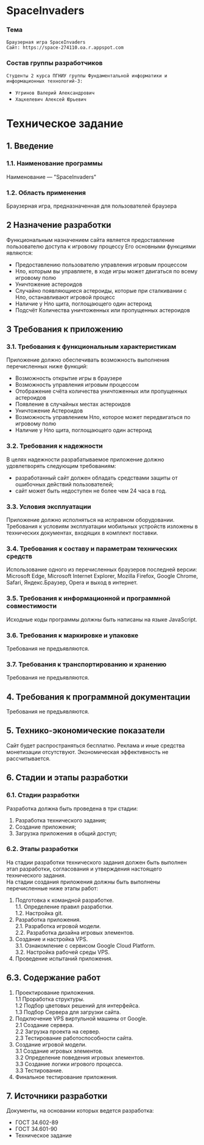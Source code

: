 # SpaceInvaders
### Тема
    Браузерная игра SpaceInvaders 
    Сайт: https://space-274110.oa.r.appspot.com
### Состав группы разработчиков
`Студенты 2 курса ПГНИУ группы Фундаментальной информатики и информационных технологий-3:`
* `Угринов Валерий Александрович`
* `Хацкелевич Алексей Юрьевич` 
# Техническое задание
## 1. Введение  
### 1.1. Наименование программы  
Наименование — "SpaceInvaders"
### 1.2. Область применения  
Браузерная игра, предназначенная для пользователей браузера  
## 2 Назначение разработки
Функциональным назначением сайта является предоставление пользователю доступа к игровому процессу
Его основными функциями являются:
* Предоставлению пользователю управления игровым процессом
* Нло, которым вы управляете, в ходе игры может двигаться по всему игровому полю
* Уничтожение астероидов
* Случайно появляющиеся астероиды, которые при сталкивании с Нло, останавливают игровой процесс
* Наличие у Нло щита, поглощающего один астероид
* Подсчёт Количества уничтоженных или пропущенных астероидов
## 3 Требования к приложению
### 3.1. Требования к функциональным характеристикам    
Приложение должно обеспечивать возможность выполнения перечисленных
ниже функций:  
 * Возможность открытие игры в браузере  
 * Возможность управления игровым процессом
 * Отображение счёта количества уничтоженных или пропущенных астероидов
 * Появление в случайных местах астероидов
 * Уничтожение Астероидов
 * Возможность управлением Нло, которое может передвигаться по игровому полю
 * Наличие у Нло щита, поглощающего один астероид
### 3.2. Требования к надежности  
В целях надежности разрабатываемое приложение должно удовлетворять следующим требованиям: 
* разработанный сайт должен обладать средствами защиты от ошибочных действий пользователей; 
* сайт может быть недоступен не более чем 24 часа в год. 
### 3.3. Условия эксплуатации  
Приложение должно исполняться на исправном оборудовании. Требования к условиям эксплуатации мобильных устройств изложены в технических документах, входящих в комплект поставки. 
### 3.4. Требования к составу и параметрам технических средств  
 Использование одного из перечисленных браузеров последней версии: Microsoft Edge, Microsoft Internet Explorer, Mozilla Firefox, Google Chrome, Safari, Яндекс.Браузер, Opera и выход в интернет. 
 ### 3.5. Требования к информационной и программной совместимости  
 Исходные коды программы должны быть написаны на языке JavaScript.
 ### 3.6. Требования к маркировке и упаковке  
  Требования не предъявляются.
 ### 3.7. Требования к транспортированию и хранению
 Требования не предъявляются.
## 4. Требования к программной документации
Требования не предъявляются.
## 5. Технико-экономические показатели
Сайт будет распространяться бесплатно. Реклама и иные средства монетизации отсутствуют. Экономическая эффективность не рассчитывается.
## 6. Стадии и этапы разработки
### 6.1. Стадии разработки
Разработка должна быть проведена в три стадии:
1. Разработка технического задания;
2. Создание приложения;
3. Загрузка приложения в общий доступ;
### 6.2. Этапы разработки
На стадии разработки технического задания должен быть выполнен этап разработки, согласования и утверждения настоящего технического задания.  
На стадии создания приложения должны быть выполнены перечисленные
ниже этапы работ:  
1. Подготовка к командной разработке.  
1.1. Определение правил разработки.  
1.2. Настройка git.  
2. Разработка приложения.  
2.1. Разработка игровой модели.  
2.2. Разработка дизайна игровых элементов.  
3. Создание и настройка VPS.  
3.1. Ознакомление с сервисом Google Cloud Platform.  
3.2. Настройка рабочей среды VPS.  
4. Проведение испытаний приложения.  
## 6.3. Содержание работ
1. Проектирование приложения.  
1.1 Проработка структуры.  
1.2 Подбор цветовых решений для интерфейса.  
1.3 Подбор Сервера для загрузки сайта.  
2. Подключение VPS виртульной машины от Google.  
2.1 Создание сервера.  
2.2 Загрузка проекта на сервер.  
2.3 Тестирование работоспособности сайта.  
3. Создание игровой модели.  
3.1 Создание игровых элементов.  
3.2 Определение поведения игровых элементов.  
3.3 Создание логики игрового процесса.  
3.3 Тестирование.  
4. Финальное тестирование приложения.  
## 7. Источники разработки
Документы, на основании которых ведется разработка:  
* ГОСТ 34.602-89  
* ГОСТ 34.601-90  
* Техническое задание
